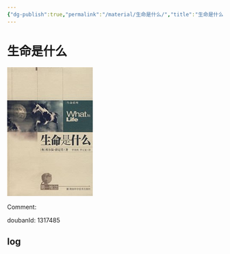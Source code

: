```yaml
---
{"dg-publish":true,"permalink":"/material/生命是什么/","title":"生命是什么"}
---
```



# 生命是什么

![image](https://raw.githubusercontent.com/HiraethEcho/picx-images-hosting/master/picgo/202505281705300.png)

Comment: 



doubanId: 1317485

## log

